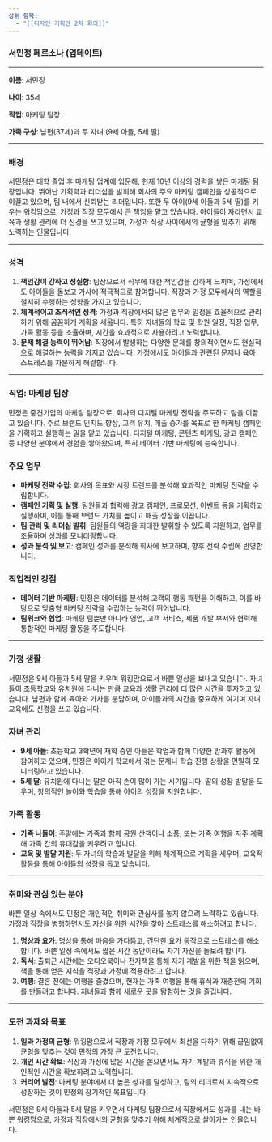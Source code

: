 ```yaml
---
상위 항목:
  - "[[디자인 기획안 2차 회의]]"
---
```

### **서민정 페르소나 (업데이트)**

---

**이름**: 서민정

**나이**: 35세

**직업**: 마케팅 팀장

**가족 구성**: 남편(37세)과 두 자녀 (9세 아들, 5세 딸)

---

### **배경**

서민정은 대학 졸업 후 마케팅 업계에 입문해, 현재 10년 이상의 경력을 쌓은 마케팅 팀장입니다. 뛰어난 기획력과 리더십을 발휘해 회사의 주요 마케팅 캠페인을 성공적으로 이끌고 있으며, 팀 내에서 신뢰받는 리더입니다. 또한 두 아이(9세 아들과 5세 딸)를 키우는 워킹맘으로, 가정과 직장 모두에서 큰 책임을 맡고 있습니다. 아이들이 자라면서 교육과 생활 관리에 더 신경을 쓰고 있으며, 가정과 직장 사이에서의 균형을 맞추기 위해 노력하는 인물입니다.

---

### **성격**

1. **책임감이 강하고 성실함**: 팀장으로서 직무에 대한 책임감을 강하게 느끼며, 가정에서도 아이들을 돌보고 가사에 적극적으로 참여합니다. 직장과 가정 모두에서의 역할을 철저히 수행하는 성향을 가지고 있습니다.
2. **체계적이고 조직적인 성격**: 가정과 직장에서의 많은 업무와 일정을 효율적으로 관리하기 위해 꼼꼼하게 계획을 세웁니다. 특히 자녀들의 학교 및 학원 일정, 직장 업무, 가족 활동 등을 조율하며, 시간을 효과적으로 사용하려고 노력합니다.
3. **문제 해결 능력이 뛰어남**: 직장에서 발생하는 다양한 문제를 창의적이면서도 현실적으로 해결하는 능력을 가지고 있습니다. 가정에서도 아이들과 관련된 문제나 육아 스트레스를 차분하게 해결합니다.

---

### **직업: 마케팅 팀장**

민정은 중견기업의 마케팅 팀장으로, 회사의 디지털 마케팅 전략을 주도하고 팀을 이끌고 있습니다. 주로 브랜드 인지도 향상, 고객 유치, 매출 증가를 목표로 한 마케팅 캠페인을 기획하고 실행하는 일을 맡고 있습니다. 디지털 마케팅, 콘텐츠 마케팅, 광고 캠페인 등 다양한 분야에서 경험을 쌓아왔으며, 특히 데이터 기반 마케팅에 능숙합니다.

### **주요 업무**

- **마케팅 전략 수립**: 회사의 목표와 시장 트렌드를 분석해 효과적인 마케팅 전략을 수립합니다.
- **캠페인 기획 및 실행**: 팀원들과 협력해 광고 캠페인, 프로모션, 이벤트 등을 기획하고 실행하며, 이를 통해 브랜드 가치를 높이고 매출 성장을 이끕니다.
- **팀 관리 및 리더십 발휘**: 팀원들의 역량을 최대한 발휘할 수 있도록 지원하고, 업무를 조율하며 성과를 모니터링합니다.
- **성과 분석 및 보고**: 캠페인 성과를 분석해 회사에 보고하며, 향후 전략 수립에 반영합니다.

### **직업적인 강점**

- **데이터 기반 마케팅**: 민정은 데이터를 분석해 고객의 행동 패턴을 이해하고, 이를 바탕으로 맞춤형 마케팅 전략을 수립하는 능력이 뛰어납니다.
- **팀워크와 협업**: 마케팅 팀뿐만 아니라 영업, 고객 서비스, 제품 개발 부서와 협력해 통합적인 마케팅 활동을 주도합니다.

---

### **가정 생활**

서민정은 9세 아들과 5세 딸을 키우며 워킹맘으로서 바쁜 일상을 보내고 있습니다. 자녀들이 초등학교와 유치원에 다니는 만큼 교육과 생활 관리에 더 많은 시간을 투자하고 있습니다. 남편과 함께 육아와 가사를 분담하며, 아이들과의 시간을 중요하게 여기며 자녀 교육에도 신경을 쓰고 있습니다.

### **자녀 관리**

- **9세 아들**: 초등학교 3학년에 재학 중인 아들은 학업과 함께 다양한 방과후 활동에 참여하고 있으며, 민정은 아이가 학교에서 겪는 문제나 학습 진행 상황을 면밀히 모니터링하고 있습니다.
- **5세 딸**: 유치원에 다니는 딸은 아직 손이 많이 가는 시기입니다. 딸의 성장 발달을 도우며, 창의적인 놀이와 학습을 통해 아이의 성장을 지원합니다.

### **가족 활동**

- **가족 나들이**: 주말에는 가족과 함께 공원 산책이나 소풍, 또는 가족 여행을 자주 계획해 가족 간의 유대감을 키우려고 합니다.
- **교육 및 발달 지원**: 두 자녀의 학습과 발달을 위해 체계적으로 계획을 세우며, 교육적 활동을 통해 아이들의 성장을 돕고 있습니다.

---

### **취미와 관심 있는 분야**

바쁜 일상 속에서도 민정은 개인적인 취미와 관심사를 놓지 않으려 노력하고 있습니다. 가정과 직장을 병행하면서도 자신을 위한 시간을 찾아 스트레스를 해소하려고 합니다.

1. **명상과 요가**: 명상을 통해 마음을 가다듬고, 간단한 요가 동작으로 스트레스를 해소합니다. 바쁜 일정 속에서도 짧은 시간 동안이라도 자기 자신을 돌보려 합니다.
2. **독서**: 출퇴근 시간에는 오디오북이나 전자책을 통해 자기 계발을 위한 책을 읽으며, 책을 통해 얻은 지식을 직장과 가정에 적용하려고 합니다.
3. **여행**: 결혼 전에는 여행을 즐겼으며, 현재는 가족 여행을 통해 휴식과 재충전의 기회를 만들려고 합니다. 자녀들과 함께 새로운 곳을 탐험하는 것을 즐깁니다.

---

### **도전 과제와 목표**

1. **일과 가정의 균형**: 워킹맘으로서 직장과 가정 모두에서 최선을 다하기 위해 끊임없이 균형을 맞추는 것이 민정의 가장 큰 도전입니다.
2. **개인 시간 확보**: 직장과 가정에 많은 시간을 쏟으면서도 자기 계발과 휴식을 위한 개인적인 시간을 확보하려고 노력합니다.
3. **커리어 발전**: 마케팅 분야에서 더 높은 성과를 달성하고, 팀의 리더로서 지속적으로 성장하는 것이 민정의 장기적인 목표입니다.

서민정은 9세 아들과 5세 딸을 키우면서 마케팅 팀장으로서 직장에서도 성과를 내는 바쁜 워킹맘으로, 가정과 직장에서의 균형을 맞추기 위해 체계적으로 살아가는 인물입니다.